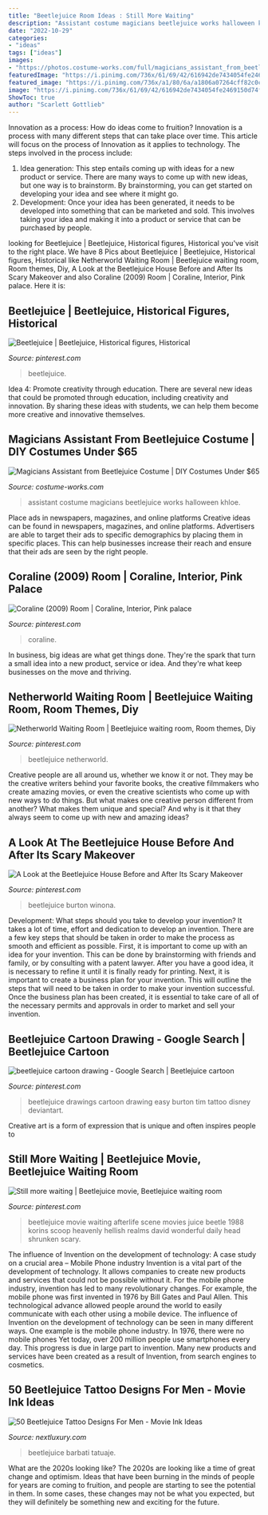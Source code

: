 ```yaml
---
title: "Beetlejuice Room Ideas : Still More Waiting"
description: "Assistant costume magicians beetlejuice works halloween khloe"
date: "2022-10-29"
categories:
- "ideas"
tags: ["ideas"]
images:
- "https://photos.costume-works.com/full/magicians_assistant_from_beetlejuice14.jpg"
featuredImage: "https://i.pinimg.com/736x/61/69/42/616942de7434054fe2469150d74f29ba--beetle-juice-winona-ryder.jpg"
featured_image: "https://i.pinimg.com/736x/a1/80/6a/a1806a07264cff82c0c00980992a8bd5.jpg"
image: "https://i.pinimg.com/736x/61/69/42/616942de7434054fe2469150d74f29ba--beetle-juice-winona-ryder.jpg"
ShowToc: true
author: "Scarlett Gottlieb"
---
```



Innovation as a process: How do ideas come to fruition?
Innovation is a process with many different steps that can take place over time. This article will focus on the process of Innovation as it applies to technology. The steps involved in the process include: 
1. Idea generation: This step entails coming up with ideas for a new product or service. There are many ways to come up with new ideas, but one way is to brainstorm. By brainstorming, you can get started on developing your idea and see where it might go. 
2. Development: Once your idea has been generated, it needs to be developed into something that can be marketed and sold. This involves taking your idea and making it into a product or service that can be purchased by people. 

	

		
looking for Beetlejuice | Beetlejuice, Historical figures, Historical you've visit to the right place. We have 8 Pics about Beetlejuice | Beetlejuice, Historical figures, Historical like Netherworld Waiting Room | Beetlejuice waiting room, Room themes, Diy, A Look at the Beetlejuice House Before and After Its Scary Makeover and also Coraline (2009) Room | Coraline, Interior, Pink palace. Here it is:
		
    
## Beetlejuice | Beetlejuice, Historical Figures, Historical

<img loading=lazy src="https://i.pinimg.com/originals/c6/b9/0a/c6b90a3f8ed976ed8b6162202a68579d.jpg" onerror="this.onerror=null;this.src='https://tse3.mm.bing.net/th?id=OIP.B6nw9RcnHCAQ3f8h9vStagHaEo&amp;pid=15.1';" alt="Beetlejuice | Beetlejuice, Historical figures, Historical">

_Source: pinterest.com_

>beetlejuice. 

	

Idea 4: Promote creativity through education.
There are several new ideas that could be promoted through education, including creativity and innovation. By sharing these ideas with students, we can help them become more creative and innovative themselves.

    
## Magicians Assistant From Beetlejuice Costume | DIY Costumes Under $65

<img loading=lazy src="https://photos.costume-works.com/full/magicians_assistant_from_beetlejuice14.jpg" onerror="this.onerror=null;this.src='https://tse2.mm.bing.net/th?id=OIP.m9BNr8vskQA2FfhuivLweAHaJI&amp;pid=15.1';" alt="Magicians Assistant from Beetlejuice Costume | DIY Costumes Under $65">

_Source: costume-works.com_

>assistant costume magicians beetlejuice works halloween khloe. 

	

Place ads in newspapers, magazines, and online platforms
Creative ideas can be found in newspapers, magazines, and online platforms. Advertisers are able to target their ads to specific demographics by placing them in specific places. This can help businesses increase their reach and ensure that their ads are seen by the right people.

    
## Coraline (2009) Room | Coraline, Interior, Pink Palace

<img loading=lazy src="https://i.pinimg.com/736x/bc/09/6f/bc096fb79ee77a113736b3b2e405e568--coraline-house-interiors.jpg" onerror="this.onerror=null;this.src='https://tse1.mm.bing.net/th?id=OIP.DybgN2Ur8FCaj5pct72ojQHaD8&amp;pid=15.1';" alt="Coraline (2009) Room | Coraline, Interior, Pink palace">

_Source: pinterest.com_

>coraline. 

	

In business, big ideas are what get things done. They're the spark that turn a small idea into a new product, service or idea. And they're what keep businesses on the move and thriving.

    
## Netherworld Waiting Room | Beetlejuice Waiting Room, Room Themes, Diy

<img loading=lazy src="https://i.pinimg.com/736x/a1/80/6a/a1806a07264cff82c0c00980992a8bd5.jpg" onerror="this.onerror=null;this.src='https://tse2.mm.bing.net/th?id=OIP.mSA9dDMc3XuhdNvgjXYvmgHaE7&amp;pid=15.1';" alt="Netherworld Waiting Room | Beetlejuice waiting room, Room themes, Diy">

_Source: pinterest.com_

>beetlejuice netherworld. 

	

Creative people are all around us, whether we know it or not. They may be the creative writers behind your favorite books, the creative filmmakers who create amazing movies, or even the creative scientists who come up with new ways to do things. But what makes one creative person different from another? What makes them unique and special? And why is it that they always seem to come up with new and amazing ideas?

    
## A Look At The Beetlejuice House Before And After Its Scary Makeover

<img loading=lazy src="https://i.pinimg.com/736x/f1/cc/62/f1cc6257caa8f176efbaf9cdce137d6b--movie-rooms-tv-rooms.jpg" onerror="this.onerror=null;this.src='https://tse4.mm.bing.net/th?id=OIP.F9QtIuLeppD-22bfw55ldwFNC7&amp;pid=15.1';" alt="A Look at the Beetlejuice House Before and After Its Scary Makeover">

_Source: pinterest.com_

>beetlejuice burton winona. 

	

Development: What steps should you take to develop your invention?
It takes a lot of time, effort and dedication to develop an invention. There are a few key steps that should be taken in order to make the process as smooth and efficient as possible. First, it is important to come up with an idea for your invention. This can be done by brainstorming with friends and family, or by consulting with a patent lawyer. After you have a good idea, it is necessary to refine it until it is finally ready for printing. Next, it is important to create a business plan for your invention. This will outline the steps that will need to be taken in order to make your invention successful. Once the business plan has been created, it is essential to take care of all of the necessary permits and approvals in order to market and sell your invention.

    
## Beetlejuice Cartoon Drawing - Google Search | Beetlejuice Cartoon

<img loading=lazy src="https://i.pinimg.com/originals/46/6a/24/466a24153254beca25138b5b5a7075b3.jpg" onerror="this.onerror=null;this.src='https://tse3.mm.bing.net/th?id=OIP.wXkdQXWpLH4LH6Id_U1ysAAAAA&amp;pid=15.1';" alt="beetlejuice cartoon drawing - Google Search | Beetlejuice cartoon">

_Source: pinterest.com_

>beetlejuice drawings cartoon drawing easy burton tim tattoo disney deviantart. 

	

Creative art is a form of expression that is unique and often inspires people to

    
## Still More Waiting | Beetlejuice Movie, Beetlejuice Waiting Room

<img loading=lazy src="https://i.pinimg.com/736x/61/69/42/616942de7434054fe2469150d74f29ba--beetle-juice-winona-ryder.jpg" onerror="this.onerror=null;this.src='https://tse4.mm.bing.net/th?id=OIP.KYqN-gHd513F7nEsBGZMqAEsCl&amp;pid=15.1';" alt="Still more waiting | Beetlejuice movie, Beetlejuice waiting room">

_Source: pinterest.com_

>beetlejuice movie waiting afterlife scene movies juice beetle 1988 korins scoop heavenly hellish realms david wonderful daily head shrunken scary. 

	

The influence of Invention on the development of technology: A case study on a crucial area – Mobile Phone industry
Invention is a vital part of the development of technology. It allows companies to create new products and services that could not be possible without it. For the mobile phone industry, invention has led to many revolutionary changes. For example, the mobile phone was first invented in 1976 by Bill Gates and Paul Allen. This technological advance allowed people around the world to easily communicate with each other using a mobile device.
The influence of Invention on the development of technology can be seen in many different ways. One example is the mobile phone industry. In 1976, there were no mobile phones Yet today, over 200 million people use smartphones every day. This progress is due in large part to invention. Many new products and services have been created as a result of Invention, from search engines to cosmetics.

    
## 50 Beetlejuice Tattoo Designs For Men - Movie Ink Ideas

<img loading=lazy src="https://nextluxury.com/wp-content/uploads/guy-with-beetlejuice-sandworm-detailed-tattoo-on-arm.jpg" onerror="this.onerror=null;this.src='https://tse3.mm.bing.net/th?id=OIP.-1xB8CFQOoChkVPkVPvDDgHaHa&amp;pid=15.1';" alt="50 Beetlejuice Tattoo Designs For Men - Movie Ink Ideas">

_Source: nextluxury.com_

>beetlejuice barbati tatuaje. 

	

What are the 2020s looking like?
The 2020s are looking like a time of great change and optimism. Ideas that have been burning in the minds of people for years are coming to fruition, and people are starting to see the potential in them. In some cases, these changes may not be what you expected, but they will definitely be something new and exciting for the future.

